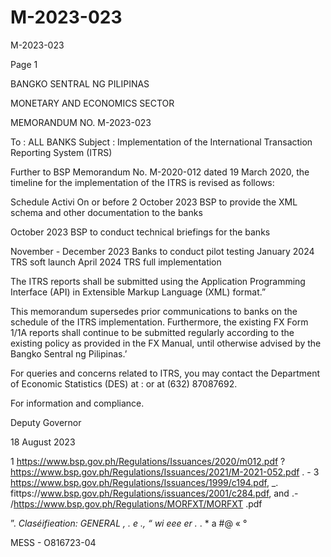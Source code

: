 # M-2023-023

M-2023-023

Page 1

BANGKO SENTRAL NG PILIPINAS

MONETARY AND ECONOMICS SECTOR

MEMORANDUM NO. M-2023-023

To : ALL BANKS Subject : Implementation of the International Transaction Reporting System (ITRS)

Further to BSP Memorandum No. M-2020-012 dated 19 March 2020, the timeline for the implementation of the ITRS is revised as follows:

Schedule Activi On or before 2 October 2023 BSP to provide the XML schema and other documentation to the banks

October 2023 BSP to conduct technical briefings for the banks

November - December 2023 Banks to conduct pilot testing January 2024 TRS soft launch April 2024 TRS full implementation

The ITRS reports shall be submitted using the Application Programming Interface (API) in Extensible Markup Language (XML) format.”

This memorandum supersedes prior communications to banks on the schedule of the ITRS implementation. Furthermore, the existing FX Form 1/1A reports shall continue to be submitted regularly according to the existing policy as provided in the FX Manual, until otherwise advised by the Bangko Sentral ng Pilipinas.’

For queries and concerns related to ITRS, you may contact the Department of Economic Statistics (DES) at : or at (632) 87087692.

For information and compliance.

Deputy Governor

18 August 2023

1 https://www.bsp.gov.ph/Regulations/Issuances/2020/m012.pdf ? https://www.bsp.gov.ph/Regulations/Issuances/2021/M-2021-052.pdf . - 3 https://www.bsp.gov.ph/Regulations/Issuances/1999/c194.pdf, _. fittps://www.bsp.gov.ph/Regulations/issuances/2001/c284.pdf, and .- /https://www.bsp.gov.ph/Regulations/MORFXT/MORFXT .pdf

”. *Claséifieation: GENERAL *, . e .*, “ wi eee er .* . * a #@ « °

MESS - O816723-04